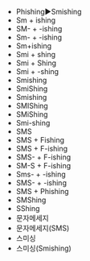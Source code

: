 ﻿- Phishing▶️Smishing
- Sm + ishing
- SM- + -ishing
- Sm- + -ishing
- Sm+ishing
- Smi + shing
- Smi + Shing
- Smi + -shing
- Smishing
- SmiShing
- Smishing
- SMIShing
- SMiShing
- Smi-shing
- SMS
- SMS + Fishing
- SMS + F-ishing
- SMS- + F-ishing
- SM-S + F-ishing
- Sms- + -ishing
- SMS- + -ishing
- SMS + Phishing
- SMShing
- SShing
- 문자메세지
- 문자메세지(SMS)
- 스미싱
- 스미싱(Smishing)
